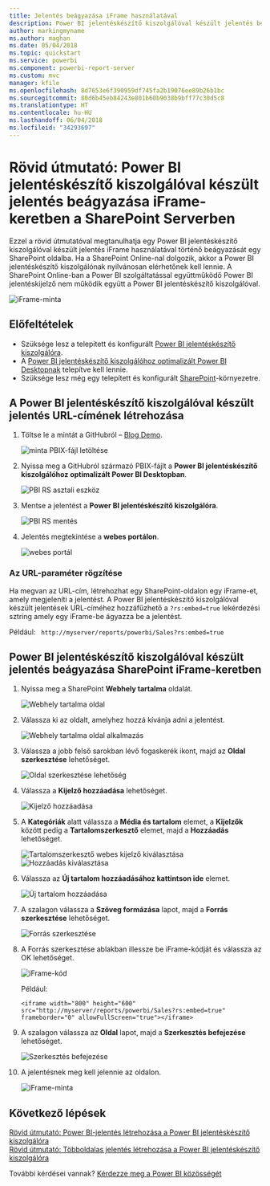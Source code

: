```yaml
---
title: Jelentés beágyazása iFrame használatával
description: Power BI jelentéskészítő kiszolgálóval készült jelentés beágyazása iFrame-keretben a SharePoint Serverben
author: markingmyname
ms.author: maghan
ms.date: 05/04/2018
ms.topic: quickstart
ms.service: powerbi
ms.component: powerbi-report-server
ms.custom: mvc
manager: kfile
ms.openlocfilehash: 8d7653e6f390959df745fa2b19076ee89b26b1bc
ms.sourcegitcommit: 80d6b45eb84243e801b60b9038b9bff77c30d5c8
ms.translationtype: HT
ms.contentlocale: hu-HU
ms.lasthandoff: 06/04/2018
ms.locfileid: "34293697"
---
```

# <a name="quickstart-embed-a-power-bi-report-server-report-using-an-iframe-in-sharepoint-server"></a>Rövid útmutató: Power BI jelentéskészítő kiszolgálóval készült jelentés beágyazása iFrame-keretben a SharePoint Serverben

Ezzel a rövid útmutatóval megtanulhatja egy Power BI jelentéskészítő kiszolgálóval készült jelentés iFrame használatával történő beágyazását egy SharePoint oldalba. Ha a SharePoint Online-nal dolgozik, akkor a Power BI jelentéskészítő kiszolgálónak nyilvánosan elérhetőnek kell lennie. A SharePoint Online-ban a Power BI szolgáltatással együttműködő Power BI jelentéskijelző nem működik együtt a Power BI jelentéskészítő kiszolgálóval. 

![iFrame-minta](media/quickstart-embed/quickstart_embed_01.png)
## <a name="prerequisites"></a>Előfeltételek
* Szüksége lesz a telepített és konfigurált [Power BI jelentéskészítő kiszolgálóra](https://powerbi.microsoft.com/en-us/report-server/).
* A [Power BI jelentéskészítő kiszolgálóhoz optimalizált Power BI Desktopnak](install-powerbi-desktop.md) telepítve kell lennie.
* Szüksége lesz még egy telepített és konfigurált [SharePoint](https://docs.microsoft.com/en-us/sharepoint/install/install)-környezetre.

## <a name="creating-the-power-bi-report-server-report-url"></a>A Power BI jelentéskészítő kiszolgálóval készült jelentés URL-címének létrehozása

1. Töltse le a mintát a GitHubról – [Blog Demo](https://github.com/Microsoft/powerbi-desktop-samples).

    ![minta PBIX-fájl letöltése](media/quickstart-embed/quickstart_embed_14.png)

2. Nyissa meg a GitHubról származó PBIX-fájlt a **Power BI jelentéskészítő kiszolgálóhoz optimalizált Power BI Desktopban**.

    ![PBI RS asztali eszköz](media/quickstart-embed/quickstart_embed_02.png)

3. Mentse a jelentést a **Power BI jelentéskészítő kiszolgálóra**. 

    ![PBI RS mentés](media/quickstart-embed/quickstart_embed_03.png)

4. Jelentés megtekintése a **webes portálon**.

    ![webes portál](media/quickstart-embed/quickstart_embed_04.png)

### <a name="capturing-the-url-parameter"></a>Az URL-paraméter rögzítése

Ha megvan az URL-cím, létrehozhat egy SharePoint-oldalon egy iFrame-et, amely megjeleníti a jelentést. A Power BI jelentéskészítő kiszolgálóval készült jelentések URL-címéhez hozzáfűzhető a `?rs:embed=true` lekérdezési sztring amely egy iFrame-be ágyazza be a jelentést. 

   Például:
    ``` 
    http://myserver/reports/powerbi/Sales?rs:embed=true
    ```
## <a name="embedding-a-power-bi-report-server-report-in-a-sharepoint-iframe"></a>Power BI jelentéskészítő kiszolgálóval készült jelentés beágyazása SharePoint iFrame-keretben

1. Nyissa meg a SharePoint **Webhely tartalma** oldalát.

    ![Webhely tartalma oldal](media/quickstart-embed/quickstart_embed_05.png)

2. Válassza ki az oldalt, amelyhez hozzá kívánja adni a jelentést.

    ![Webhely tartalma oldal alkalmazás](media/quickstart-embed/quickstart_embed_06.png)

3. Válassza a jobb felső sarokban lévő fogaskerék ikont, majd az **Oldal szerkesztése** lehetőséget.

    ![Oldal szerkesztése lehetőség](media/quickstart-embed/quickstart_embed_07.png)

4. Válassza a **Kijelző hozzáadása** lehetőséget.

    ![Kijelző hozzáadása](media/quickstart-embed/quickstart_embed_08.png)

5. A **Kategóriák** alatt válassza a **Média és tartalom** elemet, a **Kijelzők** között pedig a **Tartalomszerkesztő** elemet, majd a **Hozzáadás** lehetőséget.

    ![Tartalomszerkesztő webes kijelző kiválasztása](media/quickstart-embed/quickstart_embed_09.png) ![Hozzáadás kiválasztása](media/quickstart-embed/quickstart_embed_091.png)

6. Válassza az **Új tartalom hozzáadásához kattintson ide** elemet.

    ![Új tartalom hozzáadása](media/quickstart-embed/quickstart_embed_10.png)

7. A szalagon válassza a **Szöveg formázása** lapot, majd a **Forrás szerkesztése** lehetőséget.

     ![Forrás szerkesztése](media/quickstart-embed/quickstart_embed_11.png)

8. A Forrás szerkesztése ablakban illessze be iFrame-kódját és válassza az OK lehetőséget.

    ![iFrame-kód](media/quickstart-embed/quickstart_embed_12.png)

     Például:
     ```
     <iframe width="800" height="600" src="http://myserver/reports/powerbi/Sales?rs:embed=true" frameborder="0" allowFullScreen="true"></iframe>
     ```

9. A szalagon válassza az **Oldal** lapot, majd a **Szerkesztés befejezése** lehetőséget.

    ![Szerkesztés befejezése](media/quickstart-embed/quickstart_embed_13.png)

10. A jelentésnek meg kell jelennie az oldalon.

    ![iFrame-minta](media/quickstart-embed/quickstart_embed_01.png)

## <a name="next-steps"></a>Következő lépések

[Rövid útmutató: Power BI-jelentés létrehozása a Power BI jelentéskészítő kiszolgálóra](quickstart-create-powerbi-report.md)  
[Rövid útmutató: Többoldalas jelentés létrehozása a Power BI jelentéskészítő kiszolgálóra](quickstart-create-paginated-report.md)  

További kérdései vannak? [Kérdezze meg a Power BI közösségét](https://community.powerbi.com/) 